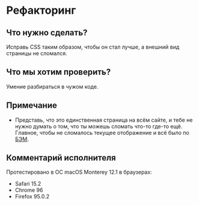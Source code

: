 # Рефакторинг

## Что нужно сделать?
Исправь CSS таким образом, чтобы он стал лучше, а внешний вид страницы не сломался. 

## Что мы хотим проверить?
Умение разбираться в чужом коде.

## Примечание
* Представь, что это единственная страница на всём сайте, и тебе не нужно думать о том, что ты можешь сломать что-то где-то ещё. Главное, чтобы не сломалось текущее отображение и всё было по [БЭМ](https://ru.bem.info/methodology/).

## Комментарий исполнителя
Протестировано в ОС macOS Monterey 12.1 в браузерах:
* Safari 15.2
* Chrome 96
* Firefox 95.0.2
